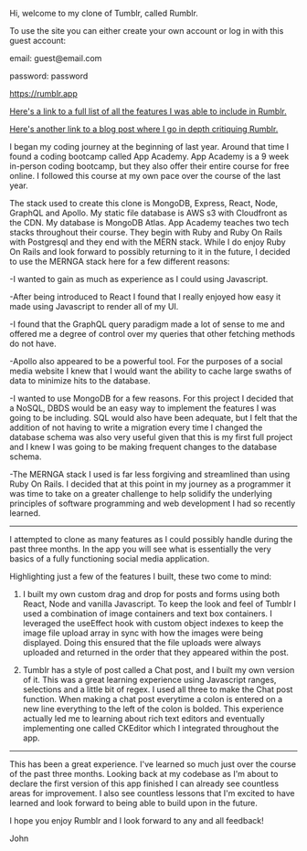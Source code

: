 Hi, welcome to my clone of Tumblr, called Rumblr.

To use the site you can either create your own account or log in
with this guest account:

email: guest<span>@</span>email.com

password: password

https://rumblr.app

[Here's a link to a full list of all the features I was able to include in Rumblr.](https://d1k9pgunak0305.cloudfront.net/ListOfFeaturesRumblr.pdf)

[Here's another link to a blog post where I go in depth critiquing Rumblr.](https://johnobriendeveloper.com/blog/60e2367e16fa3c12470e36d5)

I began my coding journey at the beginning of last year. Around that time
I found a coding bootcamp called App Academy. App Academy is a 9 week 
in-person coding bootcamp, but they also offer their entire course for free
online. I followed this course at my own pace over the course of the last year.

The stack used to create this clone is MongoDB, Express, React, Node, GraphQL and Apollo.
My static file database is AWS s3 with Cloudfront as the CDN. My database is MongoDB Atlas.
App Academy teaches two tech stacks throughout their course. They begin with Ruby and Ruby
On Rails with Postgresql and they end with the MERN stack. While I do enjoy Ruby On Rails
and look forward to possibly returning to it in the future, I decided to use the
MERNGA stack here for a few different reasons:

-I wanted to gain as much as experience as I could using Javascript.

-After being introduced to React I found that I really enjoyed how easy it made
using Javascript to render all of my UI.

-I found that the GraphQL query paradigm made a lot of sense to me and offered me 
a degree of control over my queries that other fetching methods do not have.

-Apollo also appeared to be a powerful tool. For the purposes of a social media website
I knew that I would want the ability to cache large swaths of data to minimize
hits to the database.

-I wanted to use MongoDB for a few reasons. For this project I decided that a NoSQL,
DBDS would be an easy way to implement the features I was going to be including.
SQL would also have been adequate, but I felt that the addition of not having to write
a migration every time I changed the database schema was also very useful given that this
is my first full project and I knew I was going to be making frequent changes to the
database schema.

-The MERNGA stack I used is far less forgiving and streamlined than using Ruby On Rails.
I decided that at this point in my journey as a programmer it was time to take on a greater
challenge to help solidify the underlying principles of software programming and web 
development I had so recently learned.

---------------------------------------------------------------------------------------

I attempted to clone as many features as I could possibly handle during the past three months.
In the app you will see what is essentially the very basics of a fully functioning social
media application.

Highlighting just a few of the features I built, these two come to mind:

1) I built my own custom drag and drop for posts and forms using both React, Node and
   vanilla Javascript. To keep the look and feel of Tumblr I used a combination
   of image containers and text box containers. I leveraged the useEffect hook
   with custom object indexes to keep the image file upload array in sync with
   how the images were being displayed. Doing this ensured that the file uploads
   were always uploaded and returned in the order that they appeared within the post.
   
2) Tumblr has a style of post called a Chat post, and I built my own version of it.
   This was a great learning experience using Javascript ranges, selections and a
   little bit of regex. I used all three to make the Chat post function. When making
   a chat post everytime a colon is entered on a new line everything to the left of the colon
   is bolded. This experience actually led me to learning about rich text editors and eventually
   implementing one called CKEditor which I integrated throughout the app.
   
 ---------------------------------------------------------------------------------------
 
This has been a great experience. I've learned so much just over the course of the past three months.
Looking back at my codebase as I'm about to declare the first version of this app finished
I can already see countless areas for improvement. I also see countless lessons that I'm excited
to have learned and look forward to being able to build upon in the future.

I hope you enjoy Rumblr and I look forward to any and all feedback!

John










